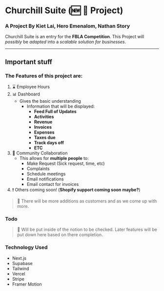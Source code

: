 # Churchill Suite (:new: :large_blue_diamond: Project)
### A Project By Kiet Lai, Hero Emenalom, Nathan Story
Churchill Suite is an entry for the **FBLA Competition**. This Project will *possibly* be *adapted* into a *scalable solution for businesses*.

---

## Important stuff
### The Features of this project are:
1. :hourglass: Employee Hours
2. :bar_chart: Dashboard
   - Gives the basic understanding
     - Information that will be displayed:
       - **Feed Full of Updates**
       - **Activities**
       - **Revenue**
       - **Invoices**
       - **Expenses**
       - **Taxes due**
       - **Track days off**
       - **ETC**
3. :e-mail: Community Collaboration
   - This allows for **multiple people** to: 
     - Make Request (Sick request, time, etc)
     - Complaints
     - Schedule meetings
     - Email notifications
     - Email contact for invoices
4. :heavy_exclamation_mark: Others coming soon! (**Shopify support coming soon maybe?**)
> :mega: There will be more additions as customers and as we come up with more. 

### Todo
> :mega: Will be put inside of the notion to be checked.
Later features will be put down here based on there completion.

### Technology Used
- Next.js
- Supabase
- Tailwind
- Vercel
- Stripe
- Framer Motion
